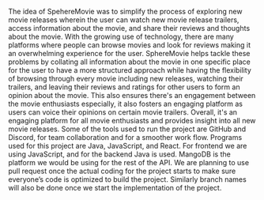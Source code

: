 The idea of SpehereMovie was to simplify the process of exploring new movie releases wherein the user can watch new movie release trailers, access information about the movie, and share their reviews and thoughts about the movie. With the growing use of technology, there are many platforms where people can browse movies and look for reviews making it an overwhelming experience for the user. SphereMovie helps tackle these problems by collating all information about the movie in one specific place for the user to have a more structured approach while having the flexibility of browsing through every movie including new releases, watching their trailers, and leaving their reviews and ratings for other users to form an opinion about the movie. This also ensures there's an engagement between the movie enthusiasts especially, it also fosters an engaging platform as users can voice their opinions on certain movie trailers. Overall, it's an engaging platform for all movie enthusiasts and provides insight into all new movie releases.
Some of the tools used to run the project are GitHub and Discord, for team collaboration and for a smoother work flow. Programs used for this project are Java, JavaScript, and React. For frontend we are using JavaScript, and for the backend Java is used. MangoDB is the platform we would be using for the rest of the API.
We are planning to use pull request once the actual coding for the project starts to make sure everyone’s code is optimized to build the project. Similarly branch names will also be done once we start the implementation of the project.
